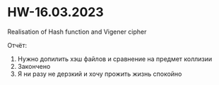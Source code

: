 # HW-16.03.2023
Realisation of Hash function and Vigener cipher

Отчёт:
1. Нужно допилить хэш файлов и сравнение на предмет коллизии
2. Закончено
3. Я ни разу не дерзкий и хочу прожить жизнь спокойно